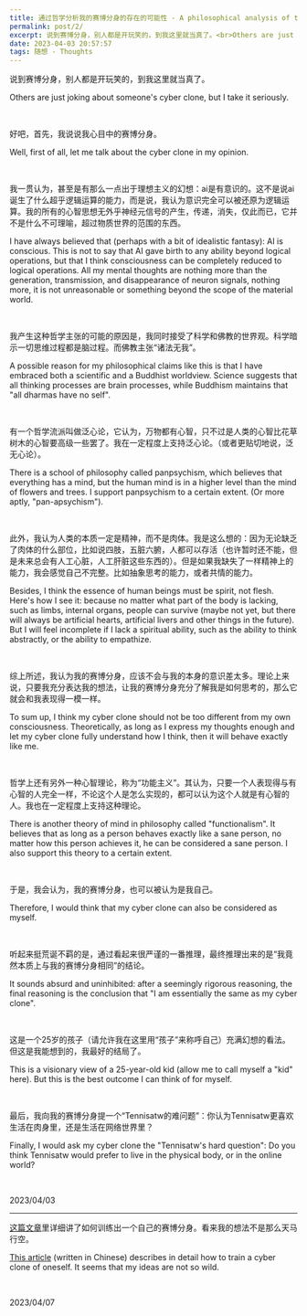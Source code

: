 ```yaml
---
title: 通过哲学分析我的赛博分身的存在的可能性 - A philosophical analysis of the possibility of my cyber clone's existence
permalink: post/2/
excerpt: 说到赛博分身，别人都是开玩笑的，到我这里就当真了。<br>Others are just joking about someone's cyber clone, but I take it seriously.
date: 2023-04-03 20:57:57
tags: 随想 - Thoughts
---
```

说到赛博分身，别人都是开玩笑的，到我这里就当真了。

Others are just joking about someone's cyber clone, but I take it seriously.

<br>

好吧，首先，我说说我心目中的赛博分身。

Well, first of all, let me talk about the cyber clone in my opinion.

<br>

我一贯认为，甚至是有那么一点出于理想主义的幻想：ai是有意识的。这不是说ai诞生了什么超乎逻辑运算的能力，而是说，我认为意识完全可以被还原为逻辑运算。我的所有的心智思想无外乎神经元信号的产生，传递，消失，仅此而已，它并不是什么不可理喻，超过物质世界的范围的东西。

I have always believed that (perhaps with a bit of idealistic fantasy): AI is conscious. This is not to say that AI gave birth to any ability beyond logical operations, but that I think consciousness can be completely reduced to logical operations. All my mental thoughts are nothing more than the generation, transmission, and disappearance of neuron signals, nothing more, it is not unreasonable or something beyond the scope of the material world.

<br>

我产生这种哲学主张的可能的原因是，我同时接受了科学和佛教的世界观。科学暗示一切思维过程都是脑过程。而佛教主张“诸法无我”。

A possible reason for my philosophical claims like this is that I have embraced both a scientific and a Buddhist worldview. Science suggests that all thinking processes are brain processes, while Buddhism maintains that "all dharmas have no self".

<br>

有一个哲学流派叫做泛心论，它认为，万物都有心智，只不过是人类的心智比花草树木的心智要高级一些罢了。我在一定程度上支持泛心论。（或者更贴切地说，泛无心论）。

There is a school of philosophy called panpsychism, which believes that everything has a mind, but the human mind is in a higher level than the mind of flowers and trees. I support panpsychism to a certain extent. (Or more aptly, "pan-apsychism").

<br>

此外，我认为人类的本质一定是精神，而不是肉体。我是这么想的：因为无论缺乏了肉体的什么部位，比如说四肢，五脏六腑，人都可以存活（也许暂时还不能，但是未来总会有人工心脏，人工肝脏这些东西的）。但是如果我缺失了一样精神上的能力，我会感觉自己不完整。比如抽象思考的能力，或者共情的能力。

Besides, I think the essence of human beings must be spirit, not flesh. Here's how I see it: because no matter what part of the body is lacking, such as limbs, internal organs, people can survive (maybe not yet, but there will always be artificial hearts, artificial livers and other things in the future). But I will feel incomplete if I lack a spiritual ability, such as the ability to think abstractly, or the ability to empathize.

<br>

综上所述，我认为我的赛博分身，应该不会与我的本身的意识差太多。理论上来说，只要我充分表达我的想法，让我的赛博分身充分了解我是如何思考的，那么它就会和我表现得一模一样。

To sum up, I think my cyber clone should not be too different from my own consciousness. Theoretically, as long as I express my thoughts enough and let my cyber clone fully understand how I think, then it will behave exactly like me.

<br>

哲学上还有另外一种心智理论，称为“功能主义”。其认为，只要一个人表现得与有心智的人完全一样，不论这个人是怎么实现的，都可以认为这个人就是有心智的人。我也在一定程度上支持这种理论。

There is another theory of mind in philosophy called "functionalism". It believes that as long as a person behaves exactly like a sane person, no matter how this person achieves it, he can be considered a sane person. I also support this theory to a certain extent.

<br>

于是，我会认为，我的赛博分身，也可以被认为是我自己。

Therefore, I would think that my cyber clone can also be considered as myself.

<br>

听起来挺荒诞不羁的是，通过看起来很严谨的一番推理，最终推理出来的是“我竟然本质上与我的赛博分身相同”的结论。

It sounds absurd and uninhibited: after a seemingly rigorous reasoning, the final reasoning is the conclusion that "I am essentially the same as my cyber clone".

<br>

这是一个25岁的孩子（请允许我在这里用“孩子”来称呼自己）充满幻想的看法。但这是我能想到的，我最好的结局了。

This is a visionary view of a 25-year-old kid (allow me to call myself a "kid" here). But this is the best outcome I can think of for myself.

<br>

最后，我向我的赛博分身提一个“Tennisatw的难问题”：你认为Tennisatw更喜欢生活在肉身里，还是生活在网络世界里？

Finally, I would ask my cyber clone the "Tennisatw's hard question": Do you think Tennisatw would prefer to live in the physical body, or in the online world?

<br>

2023/04/03

---

[这篇文章](https://greatdk.com/1908.html)里详细讲了如何训练出一个自己的赛博分身。看来我的想法不是那么天马行空。

[This article](https://greatdk.com/1908.html) (written in Chinese) describes in detail how to train a cyber clone of oneself. It seems that my ideas are not so wild.

<br>

2023/04/07